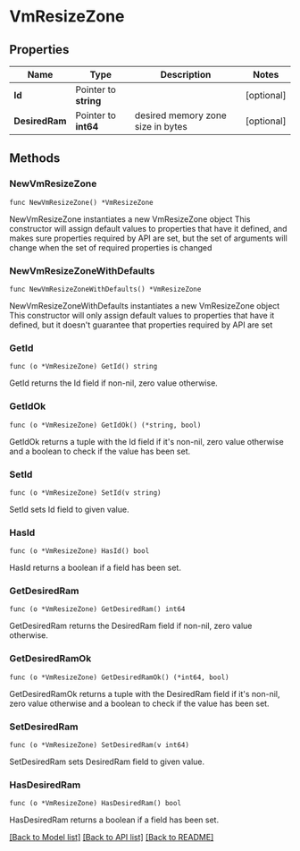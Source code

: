 # VmResizeZone

## Properties

Name | Type | Description | Notes
------------ | ------------- | ------------- | -------------
**Id** | Pointer to **string** |  | [optional]
**DesiredRam** | Pointer to **int64** | desired memory zone size in bytes | [optional]

## Methods

### NewVmResizeZone

`func NewVmResizeZone() *VmResizeZone`

NewVmResizeZone instantiates a new VmResizeZone object
This constructor will assign default values to properties that have it defined,
and makes sure properties required by API are set, but the set of arguments
will change when the set of required properties is changed

### NewVmResizeZoneWithDefaults

`func NewVmResizeZoneWithDefaults() *VmResizeZone`

NewVmResizeZoneWithDefaults instantiates a new VmResizeZone object
This constructor will only assign default values to properties that have it defined,
but it doesn't guarantee that properties required by API are set

### GetId

`func (o *VmResizeZone) GetId() string`

GetId returns the Id field if non-nil, zero value otherwise.

### GetIdOk

`func (o *VmResizeZone) GetIdOk() (*string, bool)`

GetIdOk returns a tuple with the Id field if it's non-nil, zero value otherwise
and a boolean to check if the value has been set.

### SetId

`func (o *VmResizeZone) SetId(v string)`

SetId sets Id field to given value.

### HasId

`func (o *VmResizeZone) HasId() bool`

HasId returns a boolean if a field has been set.

### GetDesiredRam

`func (o *VmResizeZone) GetDesiredRam() int64`

GetDesiredRam returns the DesiredRam field if non-nil, zero value otherwise.

### GetDesiredRamOk

`func (o *VmResizeZone) GetDesiredRamOk() (*int64, bool)`

GetDesiredRamOk returns a tuple with the DesiredRam field if it's non-nil, zero value otherwise
and a boolean to check if the value has been set.

### SetDesiredRam

`func (o *VmResizeZone) SetDesiredRam(v int64)`

SetDesiredRam sets DesiredRam field to given value.

### HasDesiredRam

`func (o *VmResizeZone) HasDesiredRam() bool`

HasDesiredRam returns a boolean if a field has been set.


[[Back to Model list]](../README.md#documentation-for-models) [[Back to API list]](../README.md#documentation-for-api-endpoints) [[Back to README]](../README.md)


